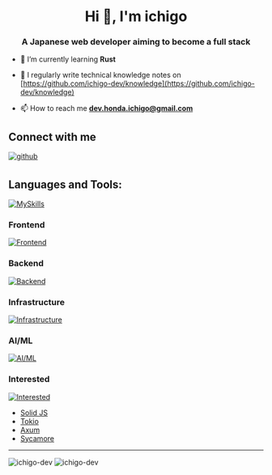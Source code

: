 <h1 align="center">Hi 👋, I'm ichigo</h1>
<h3 align="center">A Japanese web developer aiming to become a full stack</h3>

- 🌱 I’m currently learning **Rust**

- 📝 I regularly write technical knowledge notes on [https://github.com/ichigo-dev/knowledge](https://github.com/ichigo-dev/knowledge)

- 📫 How to reach me **dev.honda.ichigo@gmail.com**

## Connect with me  

<a href="https://github.com/ichigo-dev" target="_blank">
<img src=https://img.shields.io/badge/github-%2324292e.svg?&style=for-the-badge&logo=github&logoColor=white alt=github style="margin-bottom: 5px;" />
</a>

## Languages and Tools:

[![MySkills](https://skillicons.dev/icons?i=vim,neovim,git,linux)](https://skillicons.dev)


### Frontend

[![Frontend](https://skillicons.dev/icons?i=html,css,sass,js,jquery,wasm)](https://skillicons.dev)


### Backend

[![Backend](https://skillicons.dev/icons?i=rust,php,wordpress,cpp,mysql)](https://skillicons.dev)


### Infrastructure

[![Infrastructure](https://skillicons.dev/icons?i=aws,docker,nginx)](https://skillicons.dev)


### AI/ML

[![AI/ML](https://skillicons.dev/icons?i=py,pytorch,tensorflow)](https://skillicons.dev)


### Interested

[![Interested](https://skillicons.dev/icons?i=flutter,dart,go,ts,electron)](https://skillicons.dev)

- [Solid JS](https://www.solidjs.com/)
- [Tokio](https://tokio.rs)
- [Axum](https://github.com/tokio-rs/axum)
- [Sycamore](https://sycamore-rs.netlify.app)

---

<img align="center" src="https://github-readme-stats.vercel.app/api/top-langs?username=ichigo-dev&show_icons=true&locale=en&layout=compact" alt="ichigo-dev" />
  
<img align="center" src="https://github-readme-streak-stats.herokuapp.com/?user=ichigo-dev&" alt="ichigo-dev" />
